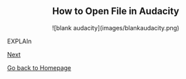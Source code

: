 <div align="center">
  <h2>How to Open File in Audacity</h2>
</div>

<p align=center>
  ![blank audacity](images/blankaudacity.png)
</p>

<p>EXPLAIn</p>

[Next](use_effect.md)

[Go back to Homepage](README.md)
